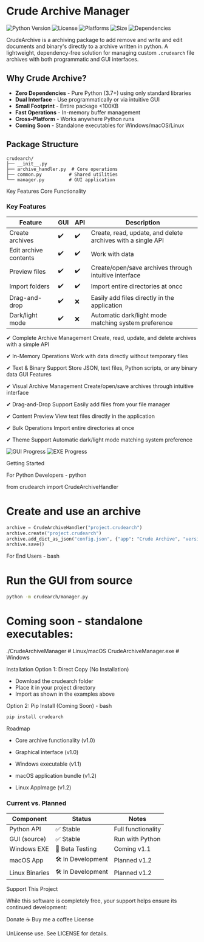 
# Crude Archive Manager

![Python Version](https://img.shields.io/badge/python-3.7+-blue.svg)
![License](https://img.shields.io/badge/license-MIT-green.svg)
![Platforms](https://img.shields.io/badge/platforms-Windows%20%7C%20macOS%20%7C%20Linux-lightgrey)
![Size](https://img.shields.io/badge/install_size-%3C100KB-success)
![Dependencies](https://img.shields.io/badge/dependencies-none-success)

CrudeArchive is a archiving package to add remove and write and edit documents and binary's directly to a archive written in python.
A lightweight, dependency-free solution for managing custom `.crudearch` file archives with both programmatic and GUI interfaces.

## Why Crude Archive?

- **Zero Dependencies** - Pure Python (3.7+) using only standard libraries
- **Dual Interface** - Use programmatically or via intuitive GUI
- **Small Footprint** - Entire package <100KB
- **Fast Operations** - In-memory buffer management
- **Cross-Platform** - Works anywhere Python runs
- **Coming Soon** - Standalone executables for Windows/macOS/Linux

## Package Structure

```text
crudearch/
├── __init__.py
├── archive_handler.py  # Core operations
├── common.py          # Shared utilities
└── manager.py         # GUI application
```
Key Features
Core Functionality
### Key Features

| Feature               | GUI   | API   | Description                                                  |
|-----------------------|-------|-------|--------------------------------------------------------------|
| Create archives       | ✔️    | ✔️    | Create, read, update, and delete archives with a single API  |
| Edit archive contents | ✔️    | ✔️    | Work with data                                               |
| Preview files         | ✔️    | ✔️    | Create/open/save archives through intuitive interface        |
| Import folders        | ✔️    | ✔️    | Import entire directories at oncc                            |
| Drag-and-drop         | ✔️    | ❌    | Easily add files directly in the application                 |
| Dark/light mode       | ✔️    | ❌    | Automatic dark/light mode matching system preference         |

✔ Complete Archive Management
Create, read, update, and delete archives with a simple API

✔ In-Memory Operations
Work with data directly without temporary files

✔ Text & Binary Support
Store JSON, text files, Python scripts, or any binary data
GUI Features

✔ Visual Archive Management
Create/open/save archives through intuitive interface

✔ Drag-and-Drop Support
Easily add files from your file manager

✔ Content Preview
View text files directly in the application

✔ Bulk Operations
Import entire directories at once

✔ Theme Support
Automatic dark/light mode matching system preference


![GUI Progress](https://img.shields.io/badge/GUI_stable-100%25-brightgreen)
![EXE Progress](https://img.shields.io/badge/EXE_builds-80%25-yellow)


Getting Started

For Python Developers - python

from crudearch import CrudeArchiveHandler

# Create and use an archive
```python
archive = CrudeArchiveHandler("project.crudearch")
archive.create("project.crudearch")
archive.add_dict_as_json("config.json", {"app": "Crude Archive", "version": 1.0})
archive.save()
```

For End Users - bash

# Run the GUI from source
```bash
python -m crudearch/manager.py
```
# Coming soon - standalone executables:
./CrudeArchiveManager  # Linux/macOS
CrudeArchiveManager.exe  # Windows

Installation
Option 1: Direct Copy (No Installation)

- Download the crudearch folder
- Place it in your project directory
- Import as shown in the examples above

Option 2: Pip Install (Coming Soon) - bash
```bash
pip install crudearch
```
Roadmap

- Core archive functionality (v1.0)

- Graphical interface (v1.0)

- Windows executable (v1.1)

- macOS application bundle (v1.2)

- Linux AppImage (v1.2)



### Current vs. Planned

| Component         | Status            | Notes                     |
|-------------------|-------------------|---------------------------|
| Python API        | ✅ Stable         | Full functionality        |
| GUI (source)      | ✅ Stable         | Run with Python           |
| Windows EXE       | 🔄 Beta Testing   | Coming v1.1               |
| macOS App         | 🛠 In Development | Planned v1.2              |
| Linux Binaries    | 🛠 In Development | Planned v1.2              |

Support This Project

While this software is completely free, your support helps ensure its continued development:

Donate
☕ Buy me a coffee
License

UnLicense use.
See LICENSE for details.


